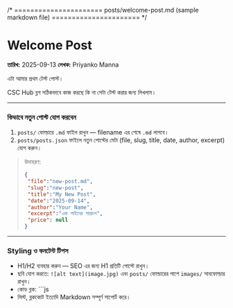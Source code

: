 
/* ======================
posts/welcome-post.md
(sample markdown file)
====================== */

# Welcome Post

**তারিখ:** 2025-09-13
**লেখক:** Priyanko Manna

এটা আমার প্রথম টেস্ট পোস্ট।

CSC Hub ব্লগ সঠিকভাবে কাজ করছে কি না সেটা টেস্ট করার জন্য লিখলাম।

---

### কিভাবে নতুন পোস্ট যোগ করবেন

1. `posts/` ফোল্ডারে `.md` ফাইল রাখুন — filename এর শেষে `.md` লাগবে।
2. `posts/posts.json` ফাইলে নতুন পোস্টের মেটা (file, slug, title, date, author, excerpt) যোগ করুন।

> উদাহরণ:
>
> ```json
> {
>  "file":"new-post.md",
>  "slug":"new-post",
>  "title":"My New Post",
>  "date":"2025-09-14",
>  "author":"Your Name",
>  "excerpt":"এক লাইনের সারাংশ",
>  "price": null
> }
> ```

---

### Styling ও কনটেন্ট টিপস

- H1/H2 ব্যবহার করুন — SEO এর জন্য H1 প্রতিটি পোস্টে রাখুন।
- ছবি যোগ করতে: `![alt text](image.jpg)` এবং `posts/` ফোল্ডারের পাশে `images/` সাবফোল্ডার রাখুন।
- কোড ব্লক: ```js
- লিস্ট, ব্লককোট ইত্যাদি Markdown সম্পূর্ণ সাপোর্ট করে।


<!-- End of file collection -->
